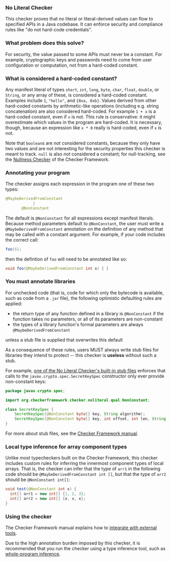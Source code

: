 ### No Literal Checker

This checker proves that no literal or literal-derived values can flow to
specified APIs in a Java codebase. It can enforce security and compliance
rules like "do not hard-code credentials".

### What problem does this solve?

For security, the value
passed to some APIs must never be a constant. For example, cryptographic keys
and passwords need to come from user configuration or computation, not from a
hard-coded constant.

### What is considered a hard-coded constant?

Any manifest literal of types `short`, `int`, `long`, `byte`, `char`, `float`,
`double`, or `String`, or any array of these, is considered a hard-coded constant.
Examples include `1`, `"hello"`, and `{0xa, 0xb}`. Values derived from other hard-coded
constants by arithmetic-like operations (including e.g. string concatenation) are also
considered hard-coded. For example `1 + x` is a hard-coded constant, even if `x` is not.
This rule is conservative: it might overestimate which values in the program are hard-coded.
It is necessary, though, because an expression like `x * 0` really is hard-coded,
even if `x` is not.

Note that `boolean`s are *not* considered constants, because they only have two values
and are not interesting for the security properties this checker is meant to track.
`null` is also *not* considered a constant; for null-tracking, see the [Nullness
Checker](https://checkerframework.org/manual/#nullness-checker) of the Checker Framework.

### Annotating your program

The checker assigns each expression in the program one of
these two types:

```java
@MaybeDerivedFromConstant
            |
       @NonConstant
```

The default is `@NonConstant` for all expressions except manifest literals.
Because method parameters default to `@NonConstant`, the user must write a `@MaybeDerivedFromConstant` annotation on the definition
of any method that may be called with a constant argument. For example, if your code includes
the correct call:
```java
foo(5);
```
then the defintion of `foo` will need to be annotated like so:
```java
void foo(@MaybeDerivedFromConstant int x) { }
```

### You must annotate libraries

For unchecked code (that is, code for which
only the bytecode is available, such as code from a `.jar` file), the following
optimistic defaulting rules are applied:
* the return type of any function defined in a library is `@NonConstant` if the function takes no parameters, or all of its parameters are non-constant
* the types of a library function's formal parameters are always `@MaybeDerivedFromConstant`

unless a stub file is supplied that overwrites this default

As a consequence of these rules, users MUST always write stub files for libraries
they intend to protect -- this checker is **useless** without such a stub.

For example, [one of the No Literal Checker's built-in stub
files](https://github.com/kelloggm/no-literal-checker/blob/prototype/no-literal-checker/stubs/crypto.astub)
enforces that calls to the `javax.crypto.spec.SecretKeySpec` constructor only
ever provide non-constant keys:

```java
package javax.crypto.spec;

import org.checkerframework.checker.noliteral.qual.NonConstant;

class SecretKeySpec {
    SecretKeySpec(@NonConstant byte[] key, String algorithm);
    SecretKeySpec(@NonConstant byte[] key, int offset, int len, String algorithm);
}
```

For more about stub files, see the
[Checker Framework manual](https://checkerframework.org/manual/#stub).

### Local type inference for array component types

Unlike most typecheckers built on the Checker Framework, this checker includes custom rules
for inferring the innermost component types of local arrays. That is, the checker can infer that
the type of `arr1` in the following code should be `@MaybeDerivedFromConstant int []`, but 
that the type of `arr2` should be `@NonConstant int[]`:

```java
void test(@NonConstant int x) {
  int[] arr1 = new int[] {1, 2, 3};
  int[] arr2 = new int[] {x, x, x};
}
```

### Using the checker

The Checker Framework manual explains how to [integrate with external tools](https://checkerframework.org/manual/#external-tools).

Due to the high annotation burden imposed by this checker, it is recommended that you
run the checker using a type inference tool, such as
[whole-program inference](https://checkerframework.org/manual/#type-inference).
